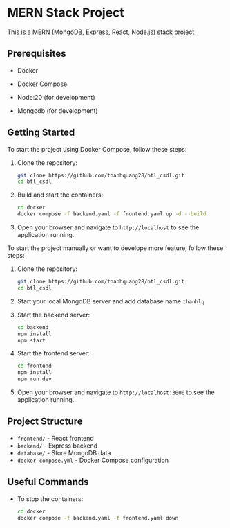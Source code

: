 # MERN Stack Project

This is a MERN (MongoDB, Express, React, Node.js) stack project.

## Prerequisites

- Docker
- Docker Compose

- Node:20 (for development)
- Mongodb (for development)

## Getting Started

To start the project using Docker Compose, follow these steps:

1. Clone the repository:

   ```sh
   git clone https://github.com/thanhquang28/btl_csdl.git
   cd btl_csdl
   ```

2. Build and start the containers:

   ```sh
   cd docker
   docker compose -f backend.yaml -f frontend.yaml up -d --build
   ```

3. Open your browser and navigate to `http://localhost` to see the application running.

To start the project manually or want to develope more feature, follow these steps:

1. Clone the repository:

   ```sh
   git clone https://github.com/thanhquang28/btl_csdl.git
   cd btl_csdl
   ```

2. Start your local MongoDB server and add database name `thanhlq`

3. Start the backend server:

   ```sh
   cd backend
   npm install
   npm start
   ```

4. Start the frontend server:

   ```sh
   cd frontend
   npm install
   npm run dev
   ```

5. Open your browser and navigate to `http://localhost:3000` to see the application running.

## Project Structure

- `frontend/` - React frontend
- `backend/` - Express backend
- `database/` - Store MongoDB data
- `docker-compose.yml` - Docker Compose configuration

## Useful Commands

- To stop the containers:

  ```sh
  cd docker
  docker compose -f backend.yaml -f frontend.yaml down
  ```
